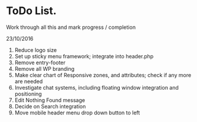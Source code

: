 # ToDo List.

Work through all this and mark progress / completion

23/10/2016

1. Reduce logo size
2. Set up sticky menu framework; integrate into header.php
3. Remove entry-footer
4. Remove all WP branding
5. Make clear chart of Responsive zones, and attributes; check if any more are needed
6. Investigate chat systems, including floating window integration and positioning
7. Edit Nothing Found message
8. Decide on Search integration
9. Move mobile header menu drop down button to left


